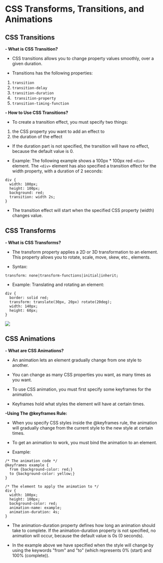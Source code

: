 # CSS Transforms, Transitions, and Animations

## CSS Transitions


**- What is CSS Transition?**
* CSS transitions allows you to change property values smoothly, over a given duration.


* Transitions has the following properties:
1. `transition` 
2. `transition-delay` 
3. `transition-duration` 
4. ` transition-property` 
5. `transition-timing-function` 


**- How to Use CSS Transitions?**
* To create a transition effect, you must specify two things:

1. the CSS property you want to add an effect to
2. the duration of the effect

* If the duration part is not specified, the transition will have no effect, because the default value is 0.

* Example: The following example shows a 100px * 100px red `<div>` element. The `<div>` element has also specified a transition effect for the width property, with a duration of 2 seconds:


```
div {
  width: 100px;
  height: 100px;
  background: red;
  transition: width 2s;
}
```

* The transition effect will start when the specified CSS property (width) changes value.


## CSS Transforms

**- What is CSS Transforms?**
* The transform property applies a 2D or 3D transformation to an element. This property allows you to rotate, scale, move, skew, etc., elements.

* Syntax:


```
transform: none|transform-functions|initial|inherit;
```


* Example: Translating and rotating an element:



```
div {
  border: solid red;
  transform: translate(30px, 20px) rotate(20deg);
  width: 140px;
  height: 60px;
}
```



![](https://i.ibb.co/k3d2xp6/aaaa.png)



## CSS Animations

**- What are CSS Animations?**
* An animation lets an element gradually change from one style to another.

* You can change as many CSS properties you want, as many times as you want.

* To use CSS animation, you must first specify some keyframes for the animation.

* Keyframes hold what styles the element will have at certain times.


**-Using The @keyframes Rule:** 

* When you specify CSS styles inside the @keyframes rule, the animation will gradually change from the current style to the new style at certain times.

* To get an animation to work, you must bind the animation to an element.

* Example: 


```
/* The animation code */
@keyframes example {
  from {background-color: red;}
  to {background-color: yellow;}
}

/* The element to apply the animation to */
div {
  width: 100px;
  height: 100px;
  background-color: red;
  animation-name: example;
  animation-duration: 4s;
}
```

* The animation-duration property defines how long an animation should take to complete. If the animation-duration property is not specified, no animation will occur, because the default value is 0s (0 seconds).

* In the example above we have specified when the style will change by using the keywords "from" and "to" (which represents 0% (start) and 100% (complete)).
